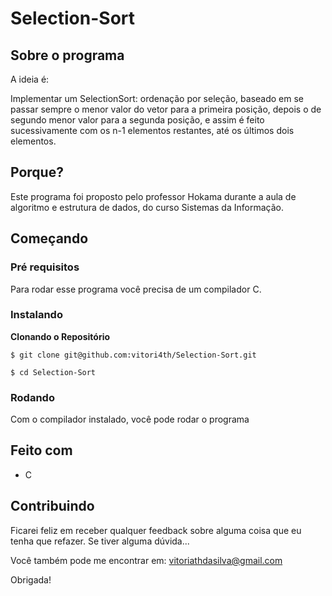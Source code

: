 # Selection-Sort

## Sobre o programa

A ideia é:

Implementar um SelectionSort: ordenação por seleção, baseado em se passar sempre o menor valor do vetor para a primeira posição, 
depois o de segundo menor valor para a segunda posição, e assim é feito sucessivamente com os n-1 elementos restantes, até os últimos dois elementos. 

## Porque?

Este programa foi proposto pelo professor Hokama durante a aula de algoritmo e estrutura de dados, do curso Sistemas da Informação. 

## Começando

### Pré requisitos

Para rodar esse programa você precisa de um compilador C.

### Instalando

**Clonando o Repositório**

```
$ git clone git@github.com:vitori4th/Selection-Sort.git

$ cd Selection-Sort
```

### Rodando

Com o compilador instalado, você pode rodar o programa


## Feito com

- C

## Contribuindo

Ficarei feliz em receber qualquer feedback sobre alguma coisa que eu tenha que refazer. Se tiver alguma dúvida...

Você também pode me encontrar em: vitoriathdasilva@gmail.com

Obrigada!
